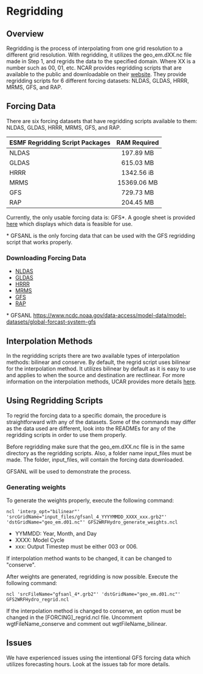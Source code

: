 # Regridding

## Overview
Regridding is the process of interpolating from one grid resolution to a different grid resolution. With regridding, it utilizes the geo_em.dXX.nc file made in Step 1, and regrids the data to the specified domain. Where XX is a number such as 00, 01, etc.  NCAR provides regridding scripts that are available to the public and downloadable on their [website](https://ral.ucar.edu/projects/wrf_hydro/regridding-scripts). They provide regridding scripts for 6 different forcing datasets: NLDAS, GLDAS, HRRR, MRMS, GFS, and RAP.

## Forcing Data

There are six forcing datasets that have regridding scripts available to them: NLDAS, GLDAS, HRRR, MRMS, GFS, and RAP.

| ESMF Regridding Script Packages | RAM Required |
| ------------------------------- |:------------:|
| NLDAS                           | 197.89 MB    |
| GLDAS                           | 615.03 MB    |
| HRRR                            | 1342.56 iB   |
| MRMS                            | 15369.06 MB  |
| GFS                             | 729.73 MB    |
| RAP                             | 204.45 MB    |

Currently, the only usable forcing data is: GFS\*. A google sheet is provided [here](https://docs.google.com/spreadsheets/d/1cGk34DqIzk_h-CIn1Qek68_gjVpNiAzbHFf2RAxH-Jo/edit?usp=sharing) which displays which data is feasible for use.

\* GFSANL is the only forcing data that can be used with the GFS regridding script that works properly.

### Downloading Forcing Data

* [NLDAS](https://hydro1.gesdisc.eosdis.nasa.gov/data/NLDAS/NLDAS_FORA0125_H.002/)
* [GLDAS](https://hydro1.gesdisc.eosdis.nasa.gov/data/GLDAS/GLDAS_NOAH025_3H.2.1/)
* [HRRR](https://www.nco.ncep.noaa.gov/pmb/products/hrrr/)
* [MRMS](https://www.nssl.noaa.gov/projects/mrms/)
* [GFS]( https://nomads.ncep.noaa.gov/)
* [RAP](https://www.nco.ncep.noaa.gov/pmb/products/rap/)

\* GFSANL https://www.ncdc.noaa.gov/data-access/model-data/model-datasets/global-forcast-system-gfs

## Interpolation Methods

In the regridding scripts there are two available types of interpolation methods: bilinear and conserve. By default, the regrid script uses bilinear for the interpolation method. It utilizes bilinear by default as it is easy to use and applies to when the source and destination are rectlinear. For more information on the interpolation methods, UCAR provides more details [here](https://climatedataguide.ucar.edu/climate-data-tools-and-analysis/regridding-overview).

## Using Regridding Scripts

To regrid the forcing data to a specific domain, the procedure is straightforward with any of the datasets. Some of the commands may differ as the data used are different, look into the READMEs for any of the regridding scripts in order to use them properly.

Before regridding make sure that the geo_em.dXX.nc file is in the same directory as the regridding scripts. Also, a folder name input_files must be made. The folder, input_files, will contain the forcing data downloaded.

GFSANL will be used to demonstrate the process.

### Generating weights

To generate the weights properly, execute the following command:
```
ncl 'interp_opt="bilinear"' 'srcGridName="input_files/gfsanl_4_YYYYMMDD_XXXX_xxx.grb2"' 'dstGridName="geo_em.d01.nc"' GFS2WRFHydro_generate_weights.ncl
```

* YYMMDD: Year, Month, and Day
* XXXX: Model Cycle
* xxx: Output Timestep must be either 003 or 006.

If interpolation method wants to be changed, it can be changed to "conserve".

After weights are generated, regridding is now possible. Execute the following command:

```
ncl 'srcFileName="gfsanl_4*.grb2"' 'dstGridName="geo_em.d01.nc"' GFS2WRFHydro_regrid.ncl
```

If the interpolation method is changed to conserve, an option must be changed in the [FORCING]\_regrid.ncl file. Uncomment wgtFileName_conserve and comment out wgtFileName_bilinear.

## Issues

We have experienced issues using the intentional GFS forcing data which utilizes forecasting hours. Look at the issues tab for more details.
